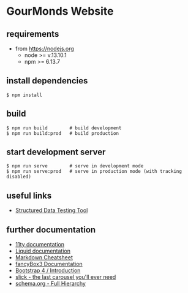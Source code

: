 # GourMonds Website
## requirements

* from https://nodejs.org
    * node >= v.13.10.1
    * npm >= 6.13.7

## install dependencies

```
$ npm install
```

## build
```
$ npm run build        # build development
$ npm run build:prod   # build production
```

## start development server
```
$ npm run serve        # serve in development mode
$ npm run serve:prod   # serve in production mode (with tracking disabled)
```

## useful links

* [Structured Data Testing Tool](https://search.google.com/structured-data/testing-tool)

## further documentation

* [11ty documentation](https://www.11ty.dev/docs)
* [Liquid documentation](https://shopify.github.io/liquid) 
* [Markdown Cheatsheet](https://github.com/adam-p/markdown-here/wiki/Markdown-Cheatsheet#links)
* [fancyBox3 Documentation](http://fancyapps.com/fancybox/3/docs/)
* [Bootstrap 4 / Introduction](https://getbootstrap.com/docs/4.0/getting-started/introduction/)
* [slick - the last carousel you'll ever need](http://kenwheeler.github.io/slick/)
* [schema.org - Full Hierarchy](http://schema.org/docs/full.html)
